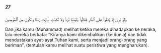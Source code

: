 ##### 27

<span class="ayah">وَلَوْ تَرَىٰٓ إِذْ وُقِفُوا۟ عَلَى ٱلنَّارِ فَقَالُوا۟ يَٰلَيْتَنَا نُرَدُّ وَلَا نُكَذِّبَ بِـَٔايَٰتِ رَبِّنَا وَنَكُونَ مِنَ ٱلْمُؤْمِنِينَ</span>

<span class="ayah_translation">Dan jika kamu (Muhammad) melihat ketika mereka dihadapkan ke neraka, lalu mereka berkata: "Kiranya kami dikembalikan (ke dunia) dan tidak mendustakan ayat-ayat Tuhan kami, serta menjadi orang-orang yang beriman", (tentulah kamu melihat suatu peristiwa yang mengharukan).</span>
